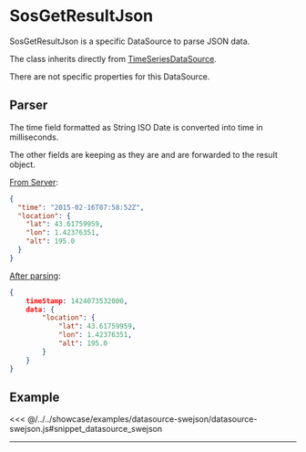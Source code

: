 # SosGetResultJson

SosGetResultJson is a specific DataSource to parse JSON data.

The class inherits directly from [TimeSeriesDataSource](general.md).

There are not specific properties for this DataSource. 

## Parser
The time field formatted as String ISO Date is converted into time in milliseconds.

The other fields are keeping as they are and are forwarded to the result object.

<ins>From Server</ins>:

```json
{
  "time": "2015-02-16T07:58:52Z",
  "location": {
    "lat": 43.61759959, 
    "lon": 1.42376351, 
    "alt": 195.0
  }
}
```

<ins>After parsing</ins>:

```json
{
    timeStamp: 1424073532000,
    data: {
        "location": {
            "lat": 43.61759959, 
            "lon": 1.42376351, 
            "alt": 195.0
        }              
    }
}  
```

<DocumentationLoad path="/guide/api/SosGetResultJson.html"/>

## Example

<<< @/../../showcase/examples/datasource-swejson/datasource-swejson.js#snippet_datasource_swejson

<hr class="demo-hr"/>

<Example path="/showcase/datasource-swejson.html" style="border:none;width:100%;height: 500px" />

